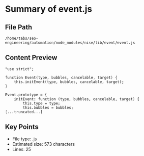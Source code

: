 # Summary of event.js
  
## File Path
`/home/tabs/seo-engineering/automation/node_modules/nise/lib/event/event.js`

## Content Preview
```
"use strict";

function Event(type, bubbles, cancelable, target) {
    this.initEvent(type, bubbles, cancelable, target);
}

Event.prototype = {
    initEvent: function (type, bubbles, cancelable, target) {
        this.type = type;
        this.bubbles = bubbles;
[...truncated...]
```

## Key Points
- File type: .js
- Estimated size: 573 characters
- Lines: 25
